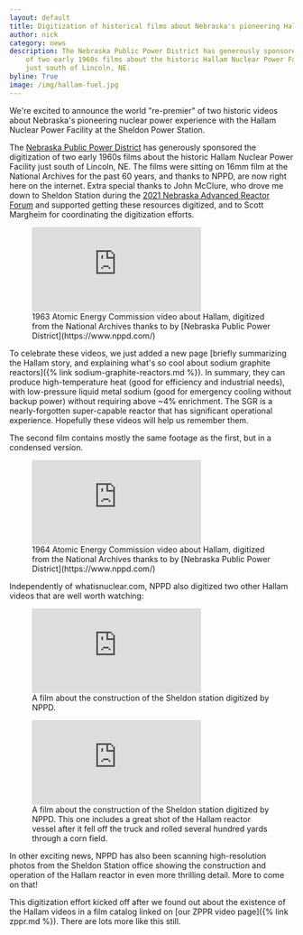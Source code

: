 ```yaml
---
layout: default
title: Digitization of historical films about Nebraska's pioneering Hallam Sodium Graphite Reactor.
author: nick
category: news
description: The Nebraska Public Power District has generously sponsored the digitization
    of two early 1960s films about the historic Hallam Nuclear Power Facility 
    just south of Lincoln, NE.
byline: True
image: /img/hallam-fuel.jpg
---
```

<div class="row">
<div class="col-md-8" markdown="1">

We're excited to announce the world "re-premier" of two historic videos about
Nebraska's pioneering nuclear power experience with the Hallam Nuclear Power
Facility at the Sheldon Power Station.  

The [Nebraska Public Power District](https://www.nppd.com/) has generously
sponsored the digitization of two early 1960s films about the historic Hallam
Nuclear Power Facility just south of Lincoln, NE. The films were sitting on 16mm
film at the National Archives for the past 60 years, and thanks to NPPD, are now
right here on the internet. Extra special thanks to John McClure, who drove me
down to Sheldon Station during the [2021 Nebraska Advanced Reactor
Forum](https://advancednuclearcoalition.org/forum/) and supported getting these
resources digitized, and to Scott Margheim for coordinating the digitization
efforts.

<figure>
<div class="ratio ratio-16x9">
<iframe
src="https://www.youtube.com/embed/ey1MO_1DkL4?start=20" title="A video about
the Hallam SGR" frameborder="0" allow="accelerometer; autoplay; clipboard-write;
encrypted-media; gyroscope; picture-in-picture; web-share"
allowfullscreen></iframe> 
</div>
<figcaption markdown="1">1963 Atomic Energy Commission
video about Hallam, digitized from the National Archives thanks to by [Nebraska
Public Power District](https://www.nppd.com/) 
</figcaption> 
</figure>

To celebrate these videos, we just added a new page [briefly summarizing the
Hallam story, and explaining what's so cool about sodium graphite reactors]({%
link sodium-graphite-reactors.md %}). In summary, they can produce
high-temperature heat (good for efficiency and industrial needs), with
low-pressure liquid metal sodium (good for emergency cooling without backup
power) without requiring above ~4% enrichment. The SGR is a nearly-forgotten
super-capable reactor that has significant operational experience. Hopefully
these videos will help us remember them.

The second film  contains mostly the same footage as the first, but
in a condensed version.

<figure>
<div class="ratio ratio-16x9">
<iframe src="https://www.youtube.com/embed/JHbRZiejKRI"
title="YouTube video player" frameborder="0" allow="accelerometer; autoplay;
clipboard-write; encrypted-media; gyroscope; picture-in-picture; web-share"
allowfullscreen></iframe> 
</div>
<figcaption markdown="1">1964 Atomic Energy Commission
video about Hallam, digitized from the National Archives
thanks to by [Nebraska Public Power District](https://www.nppd.com/)
</figcaption> 
</figure>

Independently of whatisnuclear.com, NPPD also digitized two other Hallam videos that 
are well worth watching:

<figure>
<div class="ratio ratio-16x9">
<iframe src="https://www.youtube.com/embed/gV9FjSIEKUo" title="YouTube video player" frameborder="0" allow="accelerometer; autoplay; clipboard-write; encrypted-media; gyroscope; picture-in-picture; web-share" allowfullscreen></iframe>
</div>
<figcaption markdown="1">A film about the construction of the Sheldon station digitized by NPPD.
</figcaption> 
</figure>

<figure>
<div class="ratio ratio-16x9">
<iframe src="https://www.youtube.com/embed/hd7CJvZ6ZAg" title="YouTube video player" frameborder="0" allow="accelerometer; autoplay; clipboard-write; encrypted-media; gyroscope; picture-in-picture; web-share" allowfullscreen></iframe>
</div>
<figcaption markdown="1">A film about the construction of the Sheldon station digitized by NPPD. This one includes a great shot of the Hallam reactor vessel after it fell off the truck
and rolled several hundred yards through a corn field.
</figcaption> 
</figure>

In other exciting news, NPPD has also been scanning high-resolution photos from
the Sheldon Station office showing the construction and operation of the Hallam
reactor in even more thrilling detail. More to come on that!

This digitization effort kicked off after we found out about the existence of the Hallam
videos in a film catalog linked on [our ZPPR video page]({% link zppr.md %}).
There are lots more like this still. 


</div></div>
